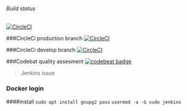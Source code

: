 ###### Build status
[![CircleCI](https://circleci.com/gh/masgeek/akilimo-api.svg?style=svg)](https://circleci.com/gh/masgeek/akilimo-api)

###CircleCi production branch
[![CircleCI](https://circleci.com/gh/masgeek/akilimo-api/tree/master.svg?style=svg)](https://circleci.com/gh/masgeek/akilimo-api/tree/master)


###CircleCi develop branch
[![CircleCI](https://circleci.com/gh/masgeek/akilimo-api/tree/develop.svg?style=svg)](https://circleci.com/gh/masgeek/akilimo-api/tree/develop)

###Codebat quality assesment
[![codebeat badge](https://codebeat.co/badges/6db0e476-ae3a-40ae-ae80-f42331e9fab9)](https://codebeat.co/projects/github-com-masgeek-akilimo-api-master)
> Jenkins issue

### Docker login
####install 
``sudo apt install gnupg2 pass``
``usermod -a -G sudo jenkins``
